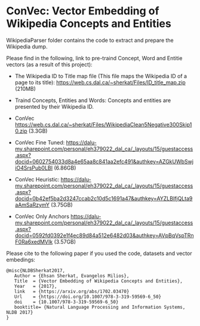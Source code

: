 # ConVec: Vector Embedding of Wikipedia Concepts and Entities

WikipediaParser folder contains the code to extract and prepare the Wikipedia dump.

Please find in the following, link to pre-traind Concept, Word and Entitie vectors (as a result of this project): 
- The Wikipedia ID to Title map file (This file maps the Wikipedia ID of a page to its title): https://web.cs.dal.ca/~sherkat/Files/ID_title_map.zip (210MB)

- Traind Concepts, Entities and Words: Concepts and entities are presented by their Wikipedia ID.
 - ConVec https://web.cs.dal.ca/~sherkat/Files/WikipediaClean5Negative300Skip10.zip (3.3GB) 
 - ConVec Fine Tuned: https://dalu-my.sharepoint.com/personal/eh379022_dal_ca/_layouts/15/guestaccess.aspx?docid=0602754033d8a4e65aa8c841aa2efc491&authkey=AZGkUWbSwjiO4SrsPub0LBI (6.86GB)
 - ConVec Heuristic: https://dalu-my.sharepoint.com/personal/eh379022_dal_ca/_layouts/15/guestaccess.aspx?docid=0b42ef5ba2d3247ccab2c10d5c1691a47&authkey=AYZLBIfjQLta9aAmSaRzymY (3.75GB)
 - ConVec Only Anchors https://dalu-my.sharepoint.com/personal/eh379022_dal_ca/_layouts/15/guestaccess.aspx?docid=0592fd0392e1f4ec89d84a512e6482d03&authkey=AVpBqVspTRnF0Ra6xedMVIk (3.57GB)

Please cite to the following paper if you used the code, datasets and vector embedings:
```
@misc{NLDBSherkat2017,
   Author = {Ehsan Sherkat, Evangelos Milios},
   Title  = {Vector Embedding of Wikipedia Concepts and Entities},
   Year   = {2017},
   link   = {https://arxiv.org/abs/1702.03470}
   Url    = {https://doi.org/10.1007/978-3-319-59569-6_50}
   doi    = {10.1007/978-3-319-59569-6_50}
   booktitle= {Natural Language Processing and Information Systems, NLDB 2017}
}
```
